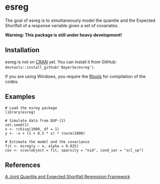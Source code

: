 esreg
=====

The goal of esreg is to simultaneously model the quantile and the
Expected Shortfall of a response variable given a set of covariates.

**Warning: This package is still under heavy development!**

Installation
------------

esreg is not on [CRAN](http://cran.r-project.org/) yet. You can install
it from GitHub: `devtools::install_github('BayerSe/esreg')`.

If you are using Windows, you require the
[Rtools](https://cran.r-project.org/bin/windows/Rtools/) for compilation
of the codes.

Examples
--------

    # Load the esreg package
    library(esreg)

    # Simulate data from DGP-(2)
    set.seed(1)
    x <- rchisq(1000, df = 1)
    y <- -x + (1 + 0.5 * x) * rnorm(1000)

    # Estimate the model and the covariance
    fit <- esreg(y ~ x, alpha = 0.025)
    cov <- vcov(object = fit, sparsity = "nid", cond_var = "scl_sp")

References
----------

[A Joint Quantile and Expected Shortfall Regression
Framework](https://arxiv.org/abs/1704.02213)
